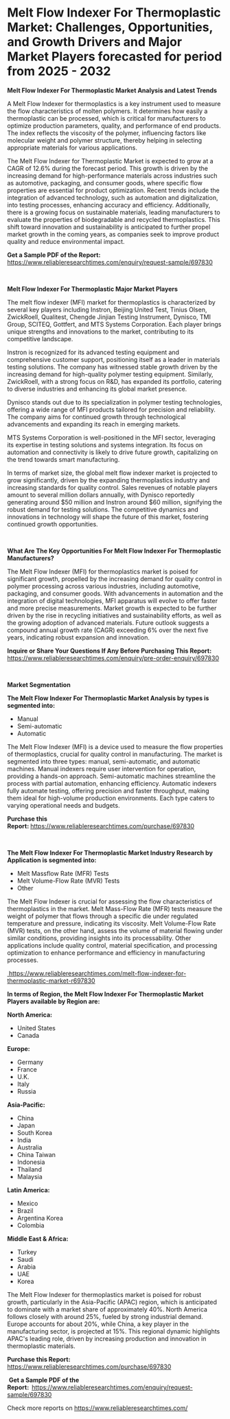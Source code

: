 <p><h1>Melt Flow Indexer For Thermoplastic Market: Challenges, Opportunities, and Growth Drivers and Major Market Players forecasted for period from 2025 - 2032</h1></p><p><strong>Melt Flow Indexer For Thermoplastic Market Analysis and Latest Trends</strong></p>
<p><p>A Melt Flow Indexer for thermoplastics is a key instrument used to measure the flow characteristics of molten polymers. It determines how easily a thermoplastic can be processed, which is critical for manufacturers to optimize production parameters, quality, and performance of end products. The index reflects the viscosity of the polymer, influencing factors like molecular weight and polymer structure, thereby helping in selecting appropriate materials for various applications.</p><p>The Melt Flow Indexer for Thermoplastic Market is expected to grow at a CAGR of 12.6% during the forecast period. This growth is driven by the increasing demand for high-performance materials across industries such as automotive, packaging, and consumer goods, where specific flow properties are essential for product optimization. Recent trends include the integration of advanced technology, such as automation and digitalization, into testing processes, enhancing accuracy and efficiency. Additionally, there is a growing focus on sustainable materials, leading manufacturers to evaluate the properties of biodegradable and recycled thermoplastics. This shift toward innovation and sustainability is anticipated to further propel market growth in the coming years, as companies seek to improve product quality and reduce environmental impact.</p></p>
<p><strong>Get a Sample PDF of the Report:&nbsp;</strong> <a href="https://www.reliableresearchtimes.com/enquiry/request-sample/697830?utm_campaign=3219&utm_medium=2&utm_source=Github&utm_content=ia&utm_term=23032025&utm_id=melt-flow-indexer-for-thermoplastic">https://www.reliableresearchtimes.com/enquiry/request-sample/697830</a></p>
<p>&nbsp;</p>
<p><strong>Melt Flow Indexer For Thermoplastic Major Market Players</strong></p>
<p><p>The melt flow indexer (MFI) market for thermoplastics is characterized by several key players including Instron, Beijing United Test, Tinius Olsen, ZwickRoell, Qualitest, Chengde Jinjian Testing Instrument, Dynisco, TMI Group, SCITEQ, Gottfert, and MTS Systems Corporation. Each player brings unique strengths and innovations to the market, contributing to its competitive landscape.</p><p>Instron is recognized for its advanced testing equipment and comprehensive customer support, positioning itself as a leader in materials testing solutions. The company has witnessed stable growth driven by the increasing demand for high-quality polymer testing equipment. Similarly, ZwickRoell, with a strong focus on R&D, has expanded its portfolio, catering to diverse industries and enhancing its global market presence.</p><p>Dynisco stands out due to its specialization in polymer testing technologies, offering a wide range of MFI products tailored for precision and reliability. The company aims for continued growth through technological advancements and expanding its reach in emerging markets.</p><p>MTS Systems Corporation is well-positioned in the MFI sector, leveraging its expertise in testing solutions and systems integration. Its focus on automation and connectivity is likely to drive future growth, capitalizing on the trend towards smart manufacturing.</p><p>In terms of market size, the global melt flow indexer market is projected to grow significantly, driven by the expanding thermoplastics industry and increasing standards for quality control. Sales revenues of notable players amount to several million dollars annually, with Dynisco reportedly generating around $50 million and Instron around $60 million, signifying the robust demand for testing solutions. The competitive dynamics and innovations in technology will shape the future of this market, fostering continued growth opportunities.</p></p>
<p>&nbsp;</p>
<p><strong>What Are The Key Opportunities For Melt Flow Indexer For Thermoplastic Manufacturers?</strong></p>
<p><p>The Melt Flow Indexer (MFI) for thermoplastics market is poised for significant growth, propelled by the increasing demand for quality control in polymer processing across various industries, including automotive, packaging, and consumer goods. With advancements in automation and the integration of digital technologies, MFI apparatus will evolve to offer faster and more precise measurements. Market growth is expected to be further driven by the rise in recycling initiatives and sustainability efforts, as well as the growing adoption of advanced materials. Future outlook suggests a compound annual growth rate (CAGR) exceeding 6% over the next five years, indicating robust expansion and innovation.</p></p>
<p><strong>Inquire or Share Your Questions If Any Before Purchasing This Report:</strong> <a href="https://www.reliableresearchtimes.com/enquiry/pre-order-enquiry/697830?utm_campaign=3219&utm_medium=2&utm_source=Github&utm_content=ia&utm_term=23032025&utm_id=melt-flow-indexer-for-thermoplastic">https://www.reliableresearchtimes.com/enquiry/pre-order-enquiry/697830</a></p>
<p>&nbsp;</p>
<p><strong>Market Segmentation</strong></p>
<p><strong>The Melt Flow Indexer For Thermoplastic Market Analysis by types is segmented into:</strong></p>
<p><ul><li>Manual</li><li>Semi-automatic</li><li>Automatic</li></ul></p>
<p><p>The Melt Flow Indexer (MFI) is a device used to measure the flow properties of thermoplastics, crucial for quality control in manufacturing. The market is segmented into three types: manual, semi-automatic, and automatic machines. Manual indexers require user intervention for operation, providing a hands-on approach. Semi-automatic machines streamline the process with partial automation, enhancing efficiency. Automatic indexers fully automate testing, offering precision and faster throughput, making them ideal for high-volume production environments. Each type caters to varying operational needs and budgets.</p></p>
<p><strong>Purchase this Report:&nbsp;</strong><a href="https://www.reliableresearchtimes.com/purchase/697830?utm_campaign=3219&utm_medium=2&utm_source=Github&utm_content=ia&utm_term=23032025&utm_id=melt-flow-indexer-for-thermoplastic">https://www.reliableresearchtimes.com/purchase/697830</a></p>
<p>&nbsp;</p>
<p><strong>The Melt Flow Indexer For Thermoplastic Market Industry Research by Application is segmented into:</strong></p>
<p><ul><li>Melt Massflow Rate (MFR) Tests</li><li>Melt Volume-Flow Rate (MVR) Tests</li><li>Other</li></ul></p>
<p><p>The Melt Flow Indexer is crucial for assessing the flow characteristics of thermoplastics in the market. Melt Mass-Flow Rate (MFR) tests measure the weight of polymer that flows through a specific die under regulated temperature and pressure, indicating its viscosity. Melt Volume-Flow Rate (MVR) tests, on the other hand, assess the volume of material flowing under similar conditions, providing insights into its processability. Other applications include quality control, material specification, and processing optimization to enhance performance and efficiency in manufacturing processes.</p></p>
<p><a href="https://www.reliableresearchtimes.com/melt-flow-indexer-for-thermoplastic-market-r697830?utm_campaign=3219&utm_medium=2&utm_source=Github&utm_content=ia&utm_term=23032025&utm_id=melt-flow-indexer-for-thermoplastic">&nbsp;https://www.reliableresearchtimes.com/melt-flow-indexer-for-thermoplastic-market-r697830</a></p>
<p><strong>In terms of Region, the Melt Flow Indexer For Thermoplastic Market Players available by Region are:</strong></p>
<p>
    <p> <strong> North America: </strong>
        <ul>
            <li>United States</li>
            <li>Canada</li>
        </ul>
        </p> 
    <p> <strong> Europe: </strong>
        <ul>
            <li>Germany</li>
            <li>France</li>
            <li>U.K.</li>
            <li>Italy</li>
            <li>Russia</li>
        </ul>
        </p> 
    <p> <strong> Asia-Pacific: </strong>
        <ul>
            <li>China</li>
            <li>Japan</li>
            <li>South Korea</li>
            <li>India</li>
            <li>Australia</li>
            <li>China Taiwan</li>
            <li>Indonesia</li>
            <li>Thailand</li>
            <li>Malaysia</li>
        </ul>
        </p> 
    <p> <strong> Latin America: </strong>
        <ul>
            <li>Mexico</li>
            <li>Brazil</li>
            <li>Argentina Korea</li>
            <li>Colombia</li>
        </ul>
        </p> 
    <p> <strong> Middle East & Africa: </strong>
        <ul>
            <li>Turkey</li>
            <li>Saudi</li>
            <li>Arabia</li>
            <li>UAE</li>
            <li>Korea</li>
        </ul>
    </p>
    </p>
<p><p>The Melt Flow Indexer for thermoplastics market is poised for robust growth, particularly in the Asia-Pacific (APAC) region, which is anticipated to dominate with a market share of approximately 40%. North America follows closely with around 25%, fueled by strong industrial demand. Europe accounts for about 20%, while China, a key player in the manufacturing sector, is projected at 15%. This regional dynamic highlights APAC's leading role, driven by increasing production and innovation in thermoplastic materials.</p></p>
<p><strong>Purchase this Report: </strong><a href="https://www.reliableresearchtimes.com/purchase/697830?utm_campaign=3219&utm_medium=2&utm_source=Github&utm_content=ia&utm_term=23032025&utm_id=melt-flow-indexer-for-thermoplastic">https://www.reliableresearchtimes.com/purchase/697830</a></p>
<p>&nbsp;<strong>Get a Sample PDF of the Report:&nbsp;&nbsp;</strong><a href="https://www.reliableresearchtimes.com/enquiry/request-sample/697830?utm_campaign=3219&utm_medium=2&utm_source=Github&utm_content=ia&utm_term=23032025&utm_id=melt-flow-indexer-for-thermoplastic">https://www.reliableresearchtimes.com/enquiry/request-sample/697830</a></p>
<p><strong></strong></p>
<p>Check more reports on <a href="https://www.reliableresearchtimes.com/?utm_campaign=3219&utm_medium=2&utm_source=Github&utm_content=ia&utm_term=23032025&utm_id=melt-flow-indexer-for-thermoplastic">https://www.reliableresearchtimes.com/</a></p>